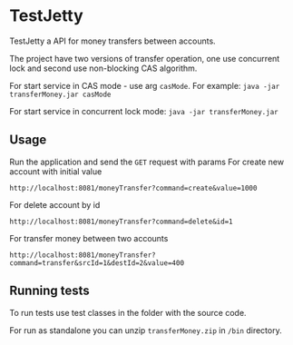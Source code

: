 # TestJetty
TestJetty
a API for money transfers between accounts.

The project have two versions of transfer operation, one use concurrent lock and second use non-blocking CAS algorithm.

For start service in CAS mode - use arg `casMode`. For example: `java -jar transferMoney.jar casMode`

For start service in concurrent lock mode: `java -jar transferMoney.jar`

## Usage
Run the application and send the `GET` request with params
For create new account with initial value
```
http://localhost:8081/moneyTransfer?command=create&value=1000

```
For delete account by id
```
http://localhost:8081/moneyTransfer?command=delete&id=1
```
For transfer money between two accounts 
```
http://localhost:8081/moneyTransfer?command=transfer&srcId=1&destId=2&value=400

```

## Running tests
To run tests use test classes in the folder with the source code.

For run as standalone you can unzip `transferMoney.zip` in `/bin` directory.

